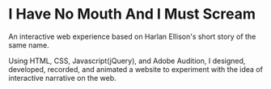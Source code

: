 # I Have No Mouth And I Must Scream
An interactive web experience based on Harlan Ellison's short story of the same name.

Using HTML, CSS, Javascript(jQuery), and Adobe Audition, I designed, developed, recorded, and animated a website to experiment with the idea of interactive narrative on the web.
